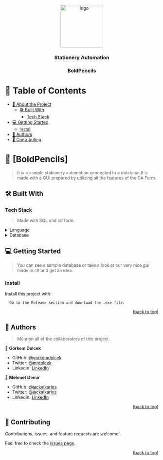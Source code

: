 <a name="readme-top"></a>

<div align="center">
  
  <img src="bold_pencils.ico" alt="logo" width="140"  height="auto" />
  <br/>

  <h3><b>Stationery Automation</b></h3>
  <h3><b>BoldPencils</b></h3>

</div>

<!-- TABLE OF CONTENTS -->

# 📗 Table of Contents

- [📖 About the Project](#about-project)
  - [🛠 Built With](#built-with)
    - [Tech Stack](#tech-stack)
- [💻 Getting Started](#getting-started)
  - [Install](#install)
- [👥 Authors](#authors)
- [🤝 Contributing](#contributing)

<!-- PROJECT DESCRIPTION -->

# 📖 [BoldPencils] <a name="about-project"></a>

> It is a sample stationery automation connected to a database.It is made with a GUI prepared by utilising all the features of the C# Form.


## 🛠 Built With <a name="built-with"></a>

### Tech Stack <a name="tech-stack"></a>

> Made with SQL and c# form.
<details>
  <summary>Language</summary>
  <ul>
    <li><a href="[https://reactjs.org/](https://learn.microsoft.com/en-us/dotnet/csharp/)">C#</a></li>
  </ul>
</details>


<details>
<summary>Database</summary>
  <ul>
    <li><a href="[https://www.postgresql.org/](https://www.microsoft.com/tr-tr/sql-server/sql-server-2022)">Microsoft SQL Server</a></li>
  </ul>
</details>


## 💻 Getting Started <a name="getting-started"></a>

> You can see a sample database or take a look at our very nice gui made in c# and get an idea.

### Install

Install this project with:

```sh
  Go to the Release section and download the .exe file.
```


<p align="right">(<a href="#readme-top">back to top</a>)</p>

<!-- AUTHORS -->

## 👥 Authors <a name="authors"></a>

> Mention all of the collaborators of this project.

👤 **Görkem Dolcek**

- GitHub: [@gorkemdolcek](https://github.com/gorkemdolcek)
- Twitter: [@mrdolcek](https://twitter.com/mrdolcek)
- LinkedIn: [LinkedIn](https://linkedin.com/in/gorkemdolcek)

👤 **Mehmet Demir**

- GitHub: [@jackalkarlos](https://github.com/jackalkarlos)
- Twitter: [@jackalkarlos](https://twitter.com/jackalkarlos)
- LinkedIn: [LinkedIn](https://linkedin.com/in/jackalkarlos)

<p align="right">(<a href="#readme-top">back to top</a>)</p>


## 🤝 Contributing <a name="contributing"></a>

Contributions, issues, and feature requests are welcome!

Feel free to check the [issues page](../../issues/).

<p align="right">(<a href="#readme-top">back to top</a>)</p>


